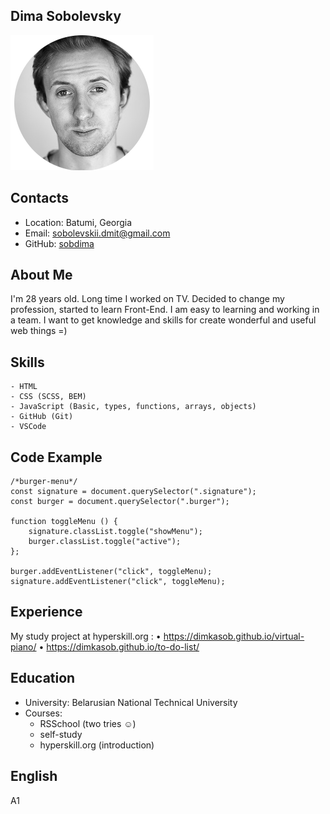 ## Dima Sobolevsky

![photo-profile](avatar.png)

## Contacts

- Location: Batumi, Georgia
- Email: sobolevskii.dmit@gmail.com
- GitHub: [sobdima](https://github.com/sobdima)

## About Me

I'm 28 years old. Long time I worked on TV. Decided to change my profession, started to learn Front-End. I am easy to learning and working in a team. I want to get knowledge and skills for create wonderful and useful web things =)

## Skills

    - HTML
    - CSS (SCSS, BEM)
    - JavaScript (Basic, types, functions, arrays, objects)
    - GitHub (Git)
    - VSCode

## Code Example

```
/*burger-menu*/
const signature = document.querySelector(".signature");
const burger = document.querySelector(".burger");

function toggleMenu () {
    signature.classList.toggle("showMenu");
    burger.classList.toggle("active");
};

burger.addEventListener("click", toggleMenu);
signature.addEventListener("click", toggleMenu);
```

## Experience

My study project at hyperskill.org : 
• https://dimkasob.github.io/virtual-piano/
• https://dimkasob.github.io/to-do-list/

## Education

- University: Belarusian National Technical University
- Courses:
  - RSSchool (two tries ☺)
  - self-study
  - hyperskill.org (introduction)

## English

A1
